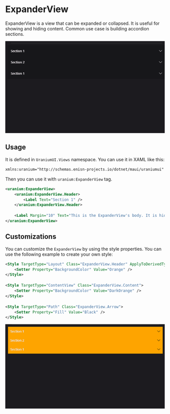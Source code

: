 # ExpanderView

ExpanderView is a view that can be expanded or collapsed. It is useful for showing and hiding content. Common use case is building accordion sections. 

![MAUI Expander View Accordion](../images/expanderview-demo-windows-dark.gif)

## Usage
It is defined in `UraniumUI.Views` namespace. You can use it in XAML like this:

```xml
xmlns:uranium="http://schemas.enisn-projects.io/dotnet/maui/uraniumui"
```

Then you can use it with `uranium:ExpanderView` tag.

```xml
<uranium:ExpanderView>
    <uranium:ExpanderView.Header>
        <Label Text="Section 1" />
    </uranium:ExpanderView.Header>

    <Label Margin="10" Text="This is the ExpanderView's body. It is hidden by default until user clicks/taps the header. The body automatically is shown when user interacts, no custom implementation required. It's animated by default." />
</uranium:ExpanderView>
```

## Customizations

You can customize the `ExpanderView` by using the style properties. You can use the following example to create your own style:

```xml
<Style TargetType="Layout" Class="ExpanderView.Header" ApplyToDerivedTypes="True">
    <Setter Property="BackgroundColor" Value="Orange" />
</Style>

<Style TargetType="ContentView" Class="ExpanderView.Content">
    <Setter Property="BackgroundColor" Value="DarkOrange" />
</Style>

<Style TargetType="Path" Class="ExpanderView.Arrow">
    <Setter Property="Fill" Value="Black" />
</Style>
```

![MAUI Expander View Accordion Customized](../images/expanderview-customizations-windows-dark.gif)